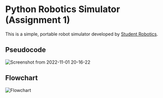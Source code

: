 Python Robotics Simulator (Assignment 1)
================================
This is a simple, portable robot simulator developed by [Student Robotics](https://studentrobotics.org).


Pseudocode
----------------------
![Screenshot from 2022-11-01 20-16-22](https://user-images.githubusercontent.com/117213899/199319679-8f7d81fe-4e11-4034-9a4b-9489134d810b.png)

Flowchart
----------------------
![Flowchart](https://user-images.githubusercontent.com/117213899/199577692-37a57df5-8024-41dd-95b6-675b38e8669f.png)
